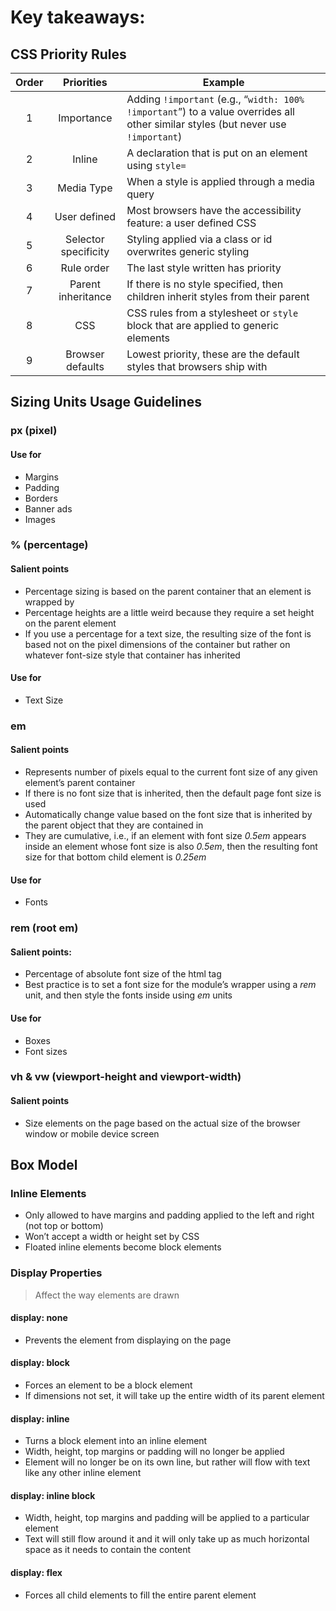 # Key takeaways:

## CSS Priority Rules

| Order | Priorities | Example |
| :-------------: | :-------------: | ----- |
| 1 | Importance |	Adding `!important` (e.g., “`width: 100% !important`”) to a value overrides all other similar styles (but never use `!important`) |
| 2 |	Inline |	A declaration that is put on an element using `style=` |
| 3 |	Media Type |	When a style is applied through a media query |
| 4 |	User defined |	Most browsers have the accessibility feature: a user defined CSS |
| 5 |	Selector specificity |	Styling applied via a class or id overwrites generic styling |
| 6 |	Rule order |	The last style written has priority |
| 7 |	Parent inheritance |	If there is no style specified, then children inherit styles from their parent |
| 8 |	CSS |	CSS rules from a stylesheet or `style` block that are applied to generic elements |
| 9 |	Browser defaults |	Lowest priority, these are the default styles that browsers ship with |

## Sizing Units Usage Guidelines

### px (pixel)
#### Use for
- Margins
- Padding
- Borders
- Banner ads
- Images

### % (percentage)
#### Salient points
- Percentage sizing is based on the parent container that an element is wrapped by
- Percentage heights are a little weird because they require a set height on the parent element
- If you use a percentage for a text size, the resulting size of the font is based not on the pixel dimensions of the container but rather on whatever font-size style that container has inherited
#### Use for
- Text Size

### em
#### Salient points
- Represents number of pixels equal to the current font size of any given element’s parent container
- If there is no font size that is inherited, then the default page font size is used
- Automatically change value based on the font size that is inherited by the parent object that they are contained in
- They are cumulative, i.e., if an element with font size *0.5em* appears inside an element whose font size is also *0.5em*, then the resulting font size for that bottom child element is *0.25em*
#### Use for
- Fonts

### rem (root em)
#### Salient points:
- Percentage of absolute font size of the html tag
- Best practice is to set a font size for the module’s wrapper using a *rem* unit, and then style the fonts inside using *em* units
#### Use for
- Boxes
- Font sizes

### vh & vw (viewport-height and viewport-width)
#### Salient points
- Size elements on the page based on the actual size of the browser window or mobile device screen


## Box Model

### Inline Elements
- Only allowed to have margins and padding applied to the left and right (not top or bottom)
- Won’t accept a width or height set by CSS
- Floated inline elements become block elements

### Display Properties
> Affect the way elements are drawn

#### display: none
- Prevents the element from displaying on the page

#### display: block
- Forces an element to be a block element
- If dimensions not set, it will take up the entire width of its parent element

#### display: inline
- Turns a block element into an inline element
- Width, height, top margins or padding will no longer be applied
- Element will no longer be on its own line, but rather will flow with text like any other inline element

#### display: inline block
- Width, height, top margins and padding will be applied to a particular element
- Text will still flow around it and it will only take up as much horizontal space as it needs to contain the content

#### display: flex
- Forces all child elements to fill the entire parent element

